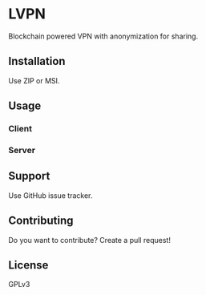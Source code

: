 # LVPN

Blockchain powered VPN with anonymization for sharing.

## Installation
Use ZIP or MSI. 

## Usage

### Client

### Server

## Support
Use GitHub issue tracker.

## Contributing
Do you want to contribute? Create a pull request!

## License
GPLv3
